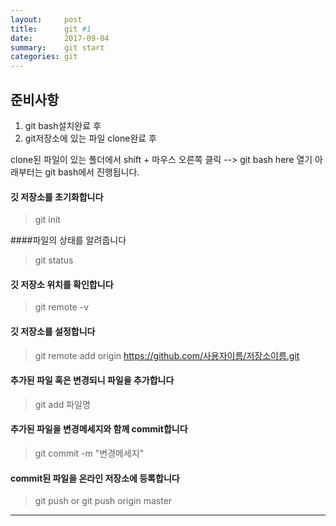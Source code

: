 ```yaml
---
layout:     post
title:      git #1
date:       2017-09-04 
summary:    git start
categories: git
---
```




## 준비사항 

1. git bash설치완료 후
2. git저장소에 있는 파일 clone완료 후

clone된 파일이 있는 폴더에서 shift  + 마우스 오른쪽 클릭 --> git bash here 열기
아래부터는 git bash에서 진행됩니다.

 
#### 깃 저장소를 초기화합니다
>git init

####파일의 상태를 알려줍니다
> git status

#### 깃 저장소 위치를 확인합니다
> git remote -v

#### 깃 저장소를 설정합니다
> git remote add origin https://github.com/사용자이름/저장소이름.git

#### 추가된 파일 혹은 변경되니 파일을 추가합니다
> git add 파일명

#### 추가된 파일을 변경메세지와 함께 commit합니다
> git commit -m "변경메세지"

#### commit된 파일을 온라인 저장소에 등록합니다
> git push or git push origin master






------------------------